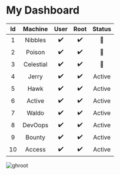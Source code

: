 # My Dashboard

|Id| Machine | User | Root | Status |
| :---:| :---:   | :---:| :---:| :---: |
|1|Nibbles  |:heavy_check_mark:|:heavy_check_mark:|:red_circle:|
|2|Poison   |:heavy_check_mark:|:heavy_check_mark:|:red_circle:|
|3|Celestial|:heavy_check_mark:|:heavy_check_mark:|:red_circle:|
|4|Jerry    |:heavy_check_mark:|:heavy_check_mark:|Active|
|5|Hawk     |:heavy_check_mark:|:heavy_check_mark:|Active|
|6|Active   |:heavy_check_mark:|:heavy_check_mark:|Active|
|7|Waldo    |:heavy_check_mark:|:heavy_check_mark:|Active|
|8|DevOops  |:heavy_check_mark:|:heavy_check_mark:|Active|
|9|Bounty  |:heavy_check_mark:|:heavy_check_mark:|Active|
|10|Access  |:heavy_check_mark:|:heavy_check_mark:|Active|
![ghroot](https://www.hackthebox.eu/badge/image/9931)
<!-- :x: for kırmızı cross -->